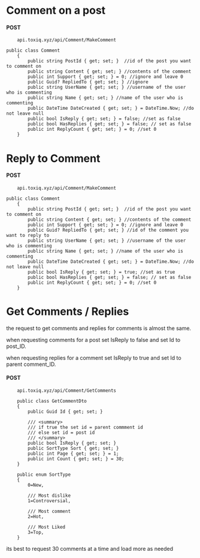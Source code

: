 # Comment on a post

#### POST
        api.toxiq.xyz/api/Comment/MakeComment
        
```
public class Comment 
    {
        public string PostId { get; set; }  //id of the post you want to comment on
        public string Content { get; set; } //contents of the comment
        public int Support { get; set; } = 0; //ignore and leave 0
        public Guid? RepliedTo { get; set; } //ignore 
        public string UserName { get; set; } //username of the user who is commenting
        public string Name { get; set; } //name of the user who is commenting
        public DateTime DateCreated { get; set; } = DateTime.Now; //do not leave null
        public bool IsReply { get; set; } = false; //set as false
        public bool HasReplies { get; set; } = false; // set as false 
        public int ReplyCount { get; set; } = 0; //set 0
    }
```

# Reply to Comment
#### POST
        api.toxiq.xyz/api/Comment/MakeComment
        
```
public class Comment 
    {
        public string PostId { get; set; }  //id of the post you want to comment on
        public string Content { get; set; } //contents of the comment
        public int Support { get; set; } = 0; //ignore and leave 0
        public Guid? RepliedTo { get; set; } //id of the comment you want to reply to
        public string UserName { get; set; } //username of the user who is commenting
        public string Name { get; set; } //name of the user who is commenting
        public DateTime DateCreated { get; set; } = DateTime.Now; //do not leave null
        public bool IsReply { get; set; } = true; //set as true
        public bool HasReplies { get; set; } = false; // set as false 
        public int ReplyCount { get; set; } = 0; //set 0
    }
```

# Get Comments / Replies

the request to get comments and replies for comments is almost the same.

when requesting comments for a post set IsReply to false and set Id to post_ID.

when requesting replies for a comment set IsReply to true and set Id to parent comment_ID.

#### POST
        api.toxiq.xyz/api/Comment/GetComments
        
```
    public class GetCommentDto
    {
        public Guid Id { get; set; }

        /// <summary>
        /// if true the set id = parent commment id
        /// else set id = post id
        /// </summary>
        public bool IsReply { get; set; }
        public SortType Sort { get; set; }
        public int Page { get; set; } = 1;
        public int Count { get; set; } = 30;
    }

    public enum SortType
    {
        0=New,

        /// Most dislike
        1=Controversial,

        /// Most comment
        2=Hot,

        /// Most Liked
        3=Top,
    }
```
its best to request 30 comments at a time and load more as needed

